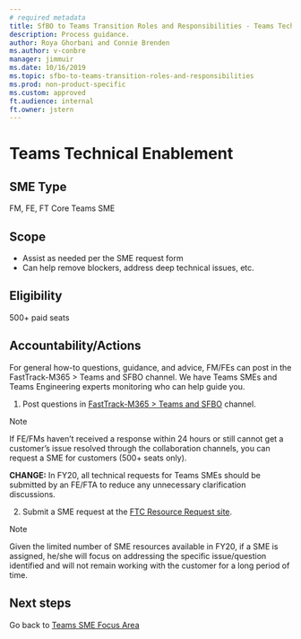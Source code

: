 ```yaml
---
# required metadata
title: SfBO to Teams Transition Roles and Responsibilities - Teams Technical Enablement Assistance
description: Process guidance.
author: Roya Ghorbani and Connie Brenden
ms.author: v-conbre
manager: jimmuir
ms.date: 10/16/2019
ms.topic: sfbo-to-teams-transition-roles-and-responsibilities
ms.prod: non-product-specific
ms.custom: approved
ft.audience: internal
ft.owner: jstern
---
```

# Teams Technical Enablement

## SME Type

FM, FE, FT Core Teams SME

## Scope

- Assist as needed per the SME request form
- Can help remove blockers, address deep technical issues, etc.

## Eligibility

500+ paid seats

## Accountability/Actions

For general how-to questions, guidance, and advice, FM/FEs can post in the FastTrack-M365 > Teams and SFBO channel. We have Teams SMEs and Teams Engineering experts monitoring who can help guide you.

1. Post questions in [FastTrack-M365 > Teams and SFBO](https://teams.microsoft.com/l/channel/19%3a2b225617cf0948a9b23dc4b9e5db7525%40thread.skype/Teams%2520and%2520SFBO?groupId=4be32c1a-84cf-43d6-b8a2-9986a996b0a5&tenantId=72f988bf-86f1-41af-91ab-2d7cd011db47) channel.

>[!NOTE]
>If FE/FMs haven’t received a response within 24 hours or still cannot get a customer’s issue resolved through the collaboration channels, you can request a SME for customers (500+ seats only).  

**CHANGE:** In FY20, all technical requests for Teams SMEs should be submitted by an FE/FTA to reduce any unnecessary clarification discussions.

2. Submit a SME request at the [FTC Resource Request site](https://microsoft.sharepoint.com/teams/ftccm/SitePages/FTC%20Resource%20Request.aspx).

>[!NOTE]
>Given the limited number of SME resources available in FY20, if a SME is assigned, he/she will focus on addressing the specific issue/question identified and will not remain working with the customer for a long period of time.

## Next steps

Go back to [Teams SME Focus Area](teams-sme-focus-area.md)
